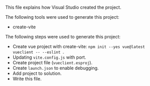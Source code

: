 This file explains how Visual Studio created the project.

The following tools were used to generate this project:
- create-vite

The following steps were used to generate this project:
- Create vue project with create-vite: `npm init --yes vue@latest vueclient -- --eslint `.
- Updating `vite.config.js` with port.
- Create project file (`vueclient.esproj`).
- Create `launch.json` to enable debugging.
- Add project to solution.
- Write this file.

